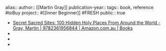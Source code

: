 alias::
author:: [[Martin Gray]] 
publication-year::
tags:: book, reference #toBuy 
project:: #[[Inner Beginner]] #FRESH 
public:: true

- [Secret Sacred Sites: 100 Hidden Holy Places From Around the World - Gray, Martin | 9782361956844 | Amazon.com.au | Books](https://www.amazon.com.au/Secret-Sacred-Sites-Hidden-Places/dp/2361956845/ref=nav_signin?keywords=secret+sacred+sites+martin+gray&qid=1703922724&sr=8-1)
-
-
-
